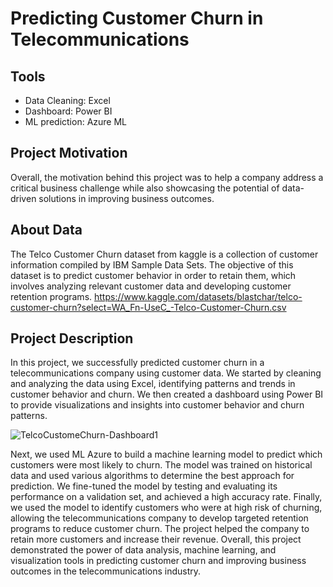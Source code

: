 # **Predicting Customer Churn in Telecommunications**

## **Tools**
- Data Cleaning: Excel
- Dashboard: Power BI
- ML prediction: Azure ML

## **Project Motivation**
Overall, the motivation behind this project was to help a company address a critical business challenge while also showcasing the potential of data-driven solutions in improving business outcomes.

## **About Data**
The Telco Customer Churn dataset from kaggle is a collection of customer information compiled by IBM Sample Data Sets. The objective of this dataset is to predict customer behavior in order to retain them, which involves analyzing relevant customer data and developing customer retention programs.
https://www.kaggle.com/datasets/blastchar/telco-customer-churn?select=WA_Fn-UseC_-Telco-Customer-Churn.csv

## **Project Description**
In this project, we successfully predicted customer churn in a telecommunications company using customer data. We started by cleaning and analyzing the data using Excel, identifying patterns and trends in customer behavior and churn. We then created a dashboard using Power BI to provide visualizations and insights into customer behavior and churn patterns.

![TelcoCustomeChurn-Dashboard1](https://user-images.githubusercontent.com/45305744/225781731-ff99b5b1-6fd7-4859-abf6-1a9a0eb8a59f.png)


Next, we used ML Azure to build a machine learning model to predict which customers were most likely to churn. The model was trained on historical data and used various algorithms to determine the best approach for prediction. We fine-tuned the model by testing and evaluating its performance on a validation set, and achieved a high accuracy rate.
Finally, we used the model to identify customers who were at high risk of churning, allowing the telecommunications company to develop targeted retention programs to reduce customer churn. The project helped the company to retain more customers and increase their revenue.
Overall, this project demonstrated the power of data analysis, machine learning, and visualization tools in predicting customer churn and improving business outcomes in the telecommunications industry.

